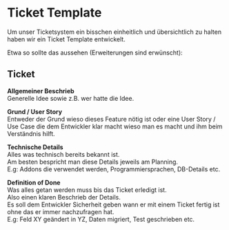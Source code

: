 # Ticket Template

Um unser Ticketsystem ein bisschen einheitlich und übersichtlich zu halten haben wir
ein Ticket Template entwickelt.

Etwa so sollte das aussehen (Erweiterungen sind erwünscht):

## Ticket

**Allgemeiner Beschrieb**  
Generelle Idee sowie z.B. wer hatte die Idee.

**Grund / User Story**  
Entweder der Grund wieso dieses Feature nötig ist oder eine User Story / Use Case die dem
Entwickler klar macht wieso man es macht und ihm beim Verständnis hilft.

**Technische Details**  
Alles was technisch bereits bekannt ist.  
Am besten bespricht man diese Details jeweils am Planning.    
E.g: Addons die verwendet werden, Programmiersprachen, DB-Details etc.

**Definition of Done**  
Was alles getan werden muss bis das Ticket erledigt ist.  
Also einen klaren Beschrieb der Details.  
Es soll dem Entwickler Sicherheit geben wann er mit einem Ticket fertig ist ohne das er immer nachzufragen hat.  
E.g: Feld XY geändert in YZ, Daten migriert, Test geschrieben etc.
